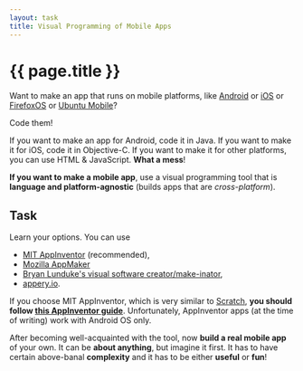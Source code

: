 ```yaml
---
layout: task
title: Visual Programming of Mobile Apps
---
```

{{ page.title }}
================

Want to make an app that runs on mobile platforms, like
[Android](http://en.wikipedia.org/wiki/Android_%28operating_system%29) or
[iOS](http://en.wikipedia.org/wiki/IOS) or
[FirefoxOS](http://www.mozilla.org/en-US/firefox/os/) or
[Ubuntu Mobile](http://www.ubuntu.com/phone)?

Code them!

If you want to make an app for Android, code it in Java.
If you want to make it for iOS, code it in Objective-C.
If you want to make it for other platforms, you can use HTML & JavaScript.
**What a mess**!

**If you want to make a mobile app**, use a visual programming tool that is
**language and platform-agnostic** (builds apps that are _cross-platform_).

Task
----
Learn your options. You can use

* [MIT AppInventor](http://appinventor.mit.edu/explore/) (recommended),
* [Mozilla AppMaker](http://appmaker.mozillalabs.com/designer)
* [Bryan Lunduke's visual software creator/make-inator](http://lunduke.com/?page_id=3454),
* [appery.io](http://appery.io/).

If you choose MIT AppInventor, which is very similar to [Scratch](scratch.html),
**you should follow [this AppInventor guide](http://www.pluralsight.com/training/Courses/TableOfContents/android-beginner-app-inventor)**.
Unfortunately, AppInventor apps (at the time of writing) work with Android OS only.

After becoming well-acquainted with the tool, now **build a real mobile app** of your own.
It can be **about anything**, but imagine it first. It has to have certain
above-banal **complexity** and it has to be either **useful** or **fun**!
